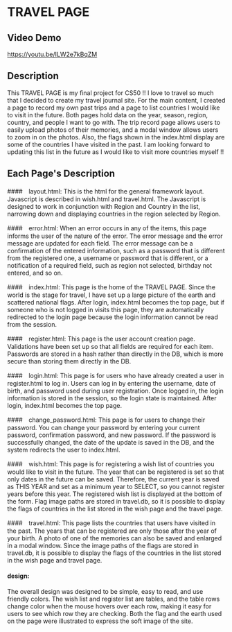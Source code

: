 # TRAVEL PAGE

## Video Demo

<https://youtu.be/ILW2e7kBqZM>

## Description

This TRAVEL PAGE is my final project for CS50 !!
I love to travel so much that I decided to create my travel journal site.
For the main content, I created a page to record my own past trips and a page to list countries I would like to visit in the future.
Both pages hold data on the year, season, region, country, and people I want to go with.
The trip record page allows users to easily upload photos of their memories, and a modal window allows users to zoom in on the photos.
Also, the flags shown in the index.html display are some of the countries I have visited in the past.
I am looking forward to updating this list in the future as I would like to visit more countries myself !!

## Each Page's Description

####　layout.html:
This is the html for the general framework layout.
Javascript is described in wish.html and travel.html.
The Javascript is designed to work in conjunction with Region and Country in the list, narrowing down and displaying countries in the region selected by Region.

####　error.html:
When an error occurs in any of the items, this page informs the user of the nature of the error.
The error message and the error message are updated for each field. The error message can be a confirmation of the entered information, such as a password that is different from the registered one, a username or password that is different, or a notification of a required field, such as region not selected, birthday not entered, and so on.

####　index.html:
This page is the home of the TRAVEL PAGE.
Since the world is the stage for travel, I have set up a large picture of the earth and scattered national flags.
After login, index.html becomes the top page, but if someone who is not logged in visits this page, they are automatically redirected to the login page because the login information cannot be read from the session.

####　register.html:
This page is the user account creation page.
Validations have been set up so that all fields are required for each item.
Passwords are stored in a hash rather than directly in the DB, which is more secure than storing them directly in the DB.

####　login.html:
This page is for users who have already created a user in register.html to log in.
Users can log in by entering the username, date of birth, and password used during user registration.
Once logged in, the login information is stored in the session, so the login state is maintained.
After login, index.html becomes the top page.

####　change_password.html:
This page is for users to change their password.
You can change your password by entering your current password, confirmation password, and new password.
If the password is successfully changed, the date of the update is saved in the DB, and the system redirects the user to index.html.

####　wish.html:
This page is for registering a wish list of countries you would like to visit in the future.
The year that can be registered is set so that only dates in the future can be saved. Therefore, the current year is saved as THIS YEAR and set as a minimum year to SELECT, so you cannot register years before this year.
The registered wish list is displayed at the bottom of the form.
Flag image paths are stored in travel.db, so it is possible to display the flags of countries in the list stored in the wish page and the travel page.

####　travel.html:
This page lists the countries that users have visited in the past.
The years that can be registered are only those after the year of your birth.
A photo of one of the memories can also be saved and enlarged in a modal window.
Since the image paths of the flags are stored in travel.db, it is possible to display the flags of the countries in the list stored in the wish page and travel page.

#### design:
The overall design was designed to be simple, easy to read, and use friendly colors.
The wish list and register list are tables, and the table rows change color when the mouse hovers over each row, making it easy for users to see which row they are checking.
Both the flag and the earth used on the page were illustrated to express the soft image of the site.
